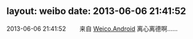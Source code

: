 layout: weibo
date: 2013-06-06 21:41:52
---
2013-06-06 21:41:52  &nbsp;&nbsp;&nbsp;&nbsp;&nbsp;&nbsp; 来自 <a href="http://app.weibo.com/t/feed/l4RWD" rel="nofollow">Weico.Android</a>
离心离德啊…… ​​​
